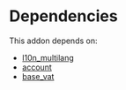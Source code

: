 # Dependencies

This addon depends on:

- [l10n_multilang](https://github.com/bringout/oca-ocb-l10n_me-africa/tree/9544b42303b8c63a4a748996d559a4b384f8864e/odoo-bringout-oca-ocb-l10n_multilang)
- [account](https://github.com/bringout/oca-ocb-accounting/tree/150f2ecdb69d7dcf1345d7fd66832f9d87a21860/odoo-bringout-oca-ocb-account)
- [base_vat](https://github.com/bringout/oca-ocb-core/tree/3269462e6a0442fbf5ae30a27b3c18135ac733b9/odoo-bringout-oca-ocb-base_vat)
